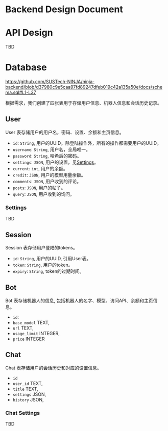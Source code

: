 # Backend Design Document

# API Design

TBD

# Database

https://github.com/SUSTech-NINJA/ninja-backend/blob/d37980c9e5caa97fd89247dfeb019c42a135a50e/docs/schema.sql#L1-L37

根据需求，我们创建了四张表用于存储用户信息、机器人信息和会话历史记录。

## User

User 表存储用户的用户名，密码、设置、余额和主页信息。

- `id`: `String`, 用户的UUID。除登陆操作外，所有的操作都需要用户的UUID。
- `username`: `String`, 用户名，全局唯一。
- `password`: `String`, 哈希后的密码。
- `settings`: `JSON`, 用户的设置，见[Settings](#Settings)。
- `current`: `int`, 用户的余额。
- `credit`: `JSON`, 用户的模型用量余额。
- `comments`: `JSON`, 用户收到的评论。
- `posts`: `JSON`, 用户的帖子。
- `query`: `JSON`, 用户收到的询问。

### Settings

TBD

## Session

Session 表存储用户登陆的tokens。

- `id`: `String`, 用户的UUID, 引用User表。
- `token`: `String`, 用户的token。
- `expiry`: `String`, token的过期时间。

## Bot

Bot 表存储机器人的信息, 包括机器人的名字、模型、访问API、余额和主页信息。

- `id`: 
- `base_model` TEXT,
- `url` TEXT,
- `usage_limit` INTEGER,
- `price` INTEGER

## Chat

Chat 表存储用户的会话历史和对应的设置信息。

- `id`
- `user_id` TEXT,
- `title` TEXT,
- `settings` JSON,
- `history` JSON,

### Chat Settings

TBD
